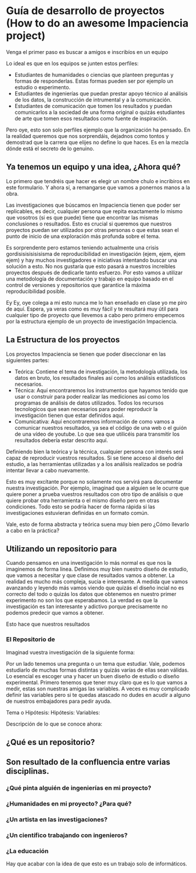 # Guía de desarrollo de proyectos (How to do an awesome Impaciencia project)

Venga el primer paso es buscar a amigos e inscribíos en un equipo

Lo ideal es que en los equipos se junten estos perfiles:

- Estudiantes de humanidades o ciencias que planteen preguntas y formas de responderlas. Estas formas pueden ser por ejemplo un estudio o experimento.
- Estudiantes de ingenierías que puedan prestar apoyo técnico al análisis de los datos, la construcción de intrumental y a la comunicación.
- Estudiantes de comunicación que tomen los resultados y puedan comunicarlos a la sociedad de una forma original o quizás estudiantes de arte que tomen esos resultados como fuente de inspiración.

Pero oye, esto son solo perfiles ejemplo que la organización ha pensado. En la realidad queremos que nos sorprendáis, dejadnos como tontos y demostrad que la carrera que elijes no define lo que haces. Es en la mezcla dónde está el secreto de lo genuino.

## Ya tenemos un equipo y una idea, ¿Ahora qué?

Lo primero que tendréis que hacer es elegir un nombre chulo e incribiros en este formulario. Y ahora sí, a remangarse que vamos a ponernos manos a la obra.

Las investigaciones que búscamos en Impaciencia tienen que poder ser replicables, es decir, cualquier persona que repita exactamente lo mismo que vosotros (si es que puede) tiene que encontrar las mismas conclusiones o resultados. Esto es crucial si queremos que nuestros proyectos puedan ser utilizados por otras personas o que estas sean el punto de inicio de una exploración más profunda sobre el tema.

Es sorprendente pero estamos teniendo actualmente una crisis gordisisisisisisisma de reproducibilidad en investigación (ejem, ejem, ejem ejem) y hay muchos investigadores e iniciativas intentando  buscar una solución a esto. No nos gustaría que esto pasará a nuestros increibles proyectos después de dedicarle tanto esfuerzo. Por esto vamos a utilizar una metodología de documentación y trabajo en equipo basado en el control de versiones y repositorios que garantice la máxima reproducibilidad posible.

Ey Ey, oye colega a mi esto nunca me lo han enseñado en clase yo me piro de aquí. Espera, ya veras como es muy fácil y te resultará muy útil para cualquier tipo de proyecto que llevemos a cabo pero primero empecemos por la estructura ejemplo de un proyecto de investigación Impaciencia.

## La Estructura de los proyectos

Los proyectos Impaciencia se tienen que poder diseccionar en las siguientes partes:

- Teórica: Contiene el tema de investigación, la metodología utilizada, los datos en bruto, los resultados finales así como los análisis estadísticos necesarios.
- Técnica: Aquí encontraremos los instrumentos que hayamos tenido que usar o construir para poder realizar las mediciones así como los programas de análisis de datos utilizados. Todos los recursos tecnologicos que sean necesarios para poder reproducir la investigación tienen que estar definidos aquí.
- Comunicativa: Aquí encontraremos información de como vamos a comunicar nuestros resultados, ya sea el código de una web o el guión de una vídeo de youtube. Lo que sea que utilicéis para transmitir los resultados debería estar descrito aquí.

Definiendo bien la teórica y la técnica, cualquier persona con interés será capaz de reproducir vuestros resultados. Si se tiene acceso al diseño del estudio, a las herramientas utilizadas y a los análisis realizados se podría intentar llevar a cabo nuevamente.

Esto es muy excítante porque no solamente nos servirá para documentar nuestra investigación. Por ejemplo, imaginad que a alguien se le ocurre que quiere poner a prueba vuestros resultados con otro tipo de análisis o que quiere probar otra herramienta o el mismo diseño pero en otras condiciones. Todo esto se podría hacer de forma rápida si las investigaciones estuvieran definidas en un formato común.

Vale, esto de forma abstracta y teórica suena muy bien pero ¿Cómo llevarlo a cabo en la práctica?

## Utilizando un repositorio para

Cuando pensamos en una investigación lo más normal es que nos la imaginemos de forma linea. Definimos muy bien nuestro diseño de estudio, que vamos a necesitar y que clase de resultados vamos a obtener. La realidad es mucho más compleja, sucia e interesante. A medida que vamos avanzando y leyendo más vamos viendo que quizás el diseño incial no es correcto del todo o quizás los datos que obtenemos en nuestro primer experimento no son los que esperabamos. La verdad es que la investigación es tan interesante y adictivo porque precisamente no podemos predecir que vamos a obtener.

Esto hace que nuestros resultados 


### El Repositorio de

Imaginad vuestra investigación de la siguiente forma:

Por un lado tenemos una pregunta o un tema que estudiar. Vale, podemos estudiarlo de muchas formas distintas y quizás varías de ellas sean válidas. Lo esencial es escoger una y hacer un buen diseño de estudio o diseño experimental. Primero tenemos que tener muy claro que es lo que vamos a medir, estas son nuestras amigas las variables. A veces es muy complicado definir las variables pero si te quedas atascado no dudes en acudir a alguno de nuestros embajadores para pedir ayuda.

Tema o Hipótesis:
Hipótesis:
Variables:

Descripción de lo que se conoce ahora:



## ¿Qué es un repositorio?

## Son resultado de la confluencia entre varias disciplinas.

### ¿Qué pinta alguién de ingenierías en mi proyecto?

### ¿Humanidades en mi proyecto? ¿Para qué?

### ¿Un artista en las investigaciones?

### ¿Un científico trabajando con ingenieros?

### ¿La educación

Hay que acabar con la idea de que esto es un trabajo solo de informáticos.
